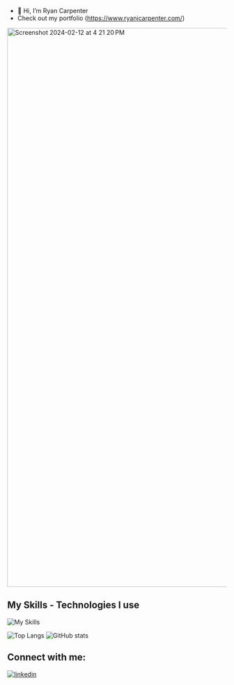 - 👋 Hi, I’m Ryan Carpenter
- Check out my portfolio (https://www.ryanjcarpenter.com/)


<img width="1285" alt="Screenshot 2024-02-12 at 4 21 20 PM" src="https://github.com/Erzyelc/Erzyelc/assets/58613915/6cac45fe-f932-4f8f-bef9-d47b75147d42">

## My Skills - Technologies I use
![My Skills](https://skillicons.dev/icons?i=js,tailwind,react,next,git,github)

![Top Langs](https://github-readme-stats.vercel.app/api/top-langs/?username=Erzyelc&theme=tokyonight)     ![GitHub stats](https://github-readme-stats.vercel.app/api?username=Erzyelc&show_icons=true&theme=tokyonight)



## Connect with me:
[![linkedin](https://skillicons.dev/icons?i=linkedin)](https://www.linkedin.com/in/ryanjcarpenter)
